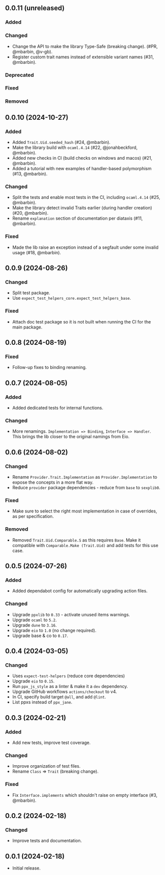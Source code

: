 ## 0.0.11 (unreleased)

### Added

### Changed

- Change the API to make the library Type-Safe (breaking change). (#PR, @mbarbin, @v-gb).
- Register custom trait names instead of extensible variant names (#31, @mbarbin).

### Deprecated

### Fixed

### Removed

## 0.0.10 (2024-10-27)

### Added

- Added `Trait.Uid.seeded_hash` (#24, @mbarbin).
- Make the library build with `ocaml.4.14` (#22, @jonahbeckford, @mbarbin).
- Added new checks in CI (build checks on windows and macos) (#21, @mbarbin).
- Added a tutorial with new examples of handler-based polymorphism (#13, @mbarbin).

### Changed

- Split the tests and enable most tests in the CI, including `ocaml.4.14` (#25, @mbarbin).
- Make the library detect invalid Traits earlier (during handler creation) (#20, @mbarbin).
- Rename `explanation` section of documentation per diataxis (#11, @mbarbin).

### Fixed

- Made the lib raise an exception instead of a segfault under some invalid usage (#18, @mbarbin).

## 0.0.9 (2024-08-26)

### Changed

- Split test package.
- Use `expect_test_helpers_core.expect_test_helpers_base`.

### Fixed

- Attach doc test package so it is not built when running the CI for the main package.

## 0.0.8 (2024-08-19)

### Fixed

- Follow-up fixes to binding renaming.

## 0.0.7 (2024-08-05)

### Added

- Added dedicated tests for internal functions.

### Changed

- More renamings. `Implementation => Binding`, `Interface => Handler`. This brings the lib closer to the original namings from Eio.

## 0.0.6 (2024-08-02)

### Changed

- Rename `Provider.Trait.Implementation` as `Provider.Implementation` to expose the concepts in a more flat way.
- Reduce `provider` package dependencies - reduce from `base` to `sexplib0`.

### Fixed

- Make sure to select the right most implementation in case of overrides, as per specification.

### Removed

- Removed `Trait.Uid.Comparable.S` as this requires `Base`. Make it compatible with `Comparable.Make (Trait.Uid)` and add tests for this use case.

## 0.0.5 (2024-07-26)

### Added

- Added dependabot config for automatically upgrading action files.

### Changed

- Upgrade `ppxlib` to `0.33` - activate unused items warnings.
- Upgrade `ocaml` to `5.2`.
- Upgrade `dune` to `3.16`.
- Upgrade `eio` to `1.0` (no change required).
- Upgrade base & co to `0.17`.

## 0.0.4 (2024-03-05)

### Changed

- Uses `expect-test-helpers` (reduce core dependencies)
- Upgrade `eio` to `0.15`.
- Run `ppx_js_style` as a linter & make it a `dev` dependency.
- Upgrade GitHub workflows `actions/checkout` to v4.
- In CI, specify build target `@all`, and add `@lint`.
- List ppxs instead of `ppx_jane`.

## 0.0.3 (2024-02-21)

### Added

- Add new tests, improve test coverage.

### Changed

- Improve organization of test files.
- Rename `Class` => `Trait` (breaking change).

### Fixed

- Fix `Interface.implements` which shouldn't raise on empty interface (#3, @mbarbin).

## 0.0.2 (2024-02-18)

### Changed

- Improve tests and documentation.

## 0.0.1 (2024-02-18)

- Initial release.
